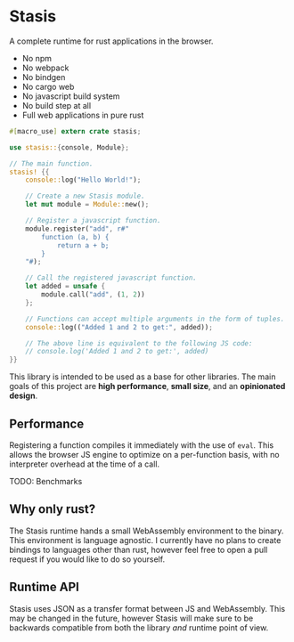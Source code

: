 # Stasis

A complete runtime for rust applications in the browser.

* No npm
* No webpack
* No bindgen
* No cargo web
* No javascript build system
* No build step at all
* Full web applications in pure rust

```rust
#[macro_use] extern crate stasis;

use stasis::{console, Module};

// The main function.
stasis! {{
    console::log("Hello World!");

    // Create a new Stasis module.
    let mut module = Module::new();

    // Register a javascript function.
    module.register("add", r#"
        function (a, b) {
            return a + b;
        }
    "#);

    // Call the registered javascript function.
    let added = unsafe {
        module.call("add", (1, 2))
    };

    // Functions can accept multiple arguments in the form of tuples.
    console::log(("Added 1 and 2 to get:", added));

    // The above line is equivalent to the following JS code:
    // console.log('Added 1 and 2 to get:', added)
}}
```

This library is intended to be used as a base for other libraries. The main
goals of this project are **high performance**, **small size**, and
an **opinionated design**.

## Performance

Registering a function compiles it immediately with the use of `eval`. This
allows the browser JS engine to optimize on a per-function basis, with no
interpreter overhead at the time of a call.

TODO: Benchmarks

## Why only rust?

The Stasis runtime hands a small WebAssembly environment to the binary. This
environment is language agnostic. I currently have no plans to create bindings
to languages other than rust, however feel free to open a pull request if you
would like to do so yourself.

## Runtime API

Stasis uses JSON as a transfer format between JS and WebAssembly. This may be
changed in the future, however Stasis will make sure to be backwards compatible
from both the library *and* runtime point of view.

